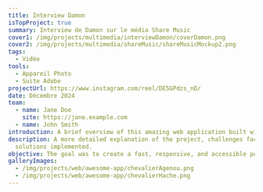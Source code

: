 ```yaml
---
title: Interview Damon
isTopProject: true
summary: Interview de Damon sur le média Share Music
cover1: /img/projects/multimedia/interviewDamon/coverDamon.png
cover2: /img/projects/multimedia/shareMusic/shareMusicMockup2.png
tags:
  - Vidéo
tools:
  - Appareil Photo
  - Suite Adobe
projectUrl: https://www.instagram.com/reel/DE5GPdzs_nD/
date: Décembre 2024
team:
  - name: Jane Doe
    site: https://jane.example.com
  - name: John Smith
introduction: A brief overview of this amazing web application built with Nuxt.
description: A more detailed explanation of the project, challenges faced, and
  solutions implemented.
objective: The goal was to create a fast, responsive, and accessible portfolio showcase.
galleryImages:
  - /img/projects/web/awesome-app/chevalierAgenou.png
  - /img/projects/web/awesome-app/chevalierHache.png
---
```

